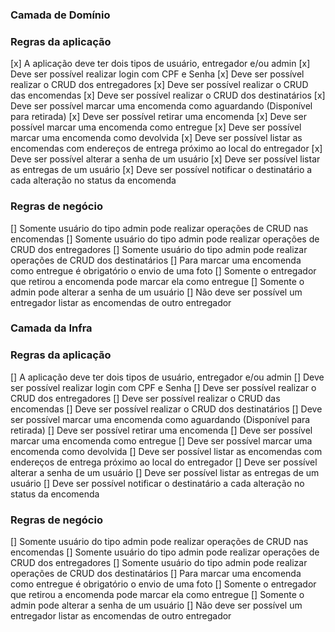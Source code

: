 ### Camada de Domínio

### Regras da aplicação

[x] A aplicação deve ter dois tipos de usuário, entregador e/ou admin
[x] Deve ser possível realizar login com CPF e Senha
[x] Deve ser possível realizar o CRUD dos entregadores
[x] Deve ser possível realizar o CRUD das encomendas
[x] Deve ser possível realizar o CRUD dos destinatários
[x] Deve ser possível marcar uma encomenda como aguardando (Disponível para retirada)
[x] Deve ser possível retirar uma encomenda
[x] Deve ser possível marcar uma encomenda como entregue
[x] Deve ser possível marcar uma encomenda como devolvida
[x] Deve ser possível listar as encomendas com endereços de entrega próximo ao local do entregador
[x] Deve ser possível alterar a senha de um usuário
[x] Deve ser possível listar as entregas de um usuário
[x] Deve ser possível notificar o destinatário a cada alteração no status da encomenda

### Regras de negócio

[] Somente usuário do tipo admin pode realizar operações de CRUD nas encomendas
[] Somente usuário do tipo admin pode realizar operações de CRUD dos entregadores
[] Somente usuário do tipo admin pode realizar operações de CRUD dos destinatários
[] Para marcar uma encomenda como entregue é obrigatório o envio de uma foto
[] Somente o entregador que retirou a encomenda pode marcar ela como entregue
[] Somente o admin pode alterar a senha de um usuário
[] Não deve ser possível um entregador listar as encomendas de outro entregador


### Camada da Infra

### Regras da aplicação

[] A aplicação deve ter dois tipos de usuário, entregador e/ou admin
[] Deve ser possível realizar login com CPF e Senha
[] Deve ser possível realizar o CRUD dos entregadores
[] Deve ser possível realizar o CRUD das encomendas
[] Deve ser possível realizar o CRUD dos destinatários
[] Deve ser possível marcar uma encomenda como aguardando (Disponível para retirada)
[] Deve ser possível retirar uma encomenda
[] Deve ser possível marcar uma encomenda como entregue
[] Deve ser possível marcar uma encomenda como devolvida
[] Deve ser possível listar as encomendas com endereços de entrega próximo ao local do entregador
[] Deve ser possível alterar a senha de um usuário
[] Deve ser possível listar as entregas de um usuário
[] Deve ser possível notificar o destinatário a cada alteração no status da encomenda

### Regras de negócio

[] Somente usuário do tipo admin pode realizar operações de CRUD nas encomendas
[] Somente usuário do tipo admin pode realizar operações de CRUD dos entregadores
[] Somente usuário do tipo admin pode realizar operações de CRUD dos destinatários
[] Para marcar uma encomenda como entregue é obrigatório o envio de uma foto
[] Somente o entregador que retirou a encomenda pode marcar ela como entregue
[] Somente o admin pode alterar a senha de um usuário
[] Não deve ser possível um entregador listar as encomendas de outro entregador